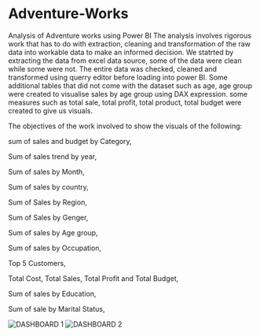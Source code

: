 # Adventure-Works
Analysis of Adventure works using Power BI
The analysis involves rigorous work that has to do with extraction, cleaning and transformation of the raw data into workable data to make an informed decision. We statrted by extracting the data from excel data source, some of the data were clean while some were not. The entire data was checked, cleaned and transformed using querry editor before loading into power BI. Some additional tables that did not come with the dataset such as age, age group were created to visualise sales by age group using DAX expression. some measures such as total sale, total profit, total product, total budget were created to give us visuals.


The objectives of the work involved to show the visuals of the following:


  sum of sales and budget by Category,

  
  Sum of sales trend by year,

  
  Sum of sales by Month,

  
  Sum of sales by country,

  
  Sum of Sales by Region,

  
  Sum of Sales by Genger,

  
  Sum of sales by Age group,

  
  Sum of sales by Occupation,

  
  Top 5 Customers,

  
  Total Cost, Total Sales, Total Profit and Total Budget,

  
  Sum of sales by Education,

  
  Sum of sale by Marital Status,

  
![DASHBOARD 1](https://github.com/user-attachments/assets/f2de90f2-9a82-4ae1-99f9-0341964cb2d8)
![DASHBOARD 2](https://github.com/user-attachments/assets/b0a6885f-f7e4-48fa-9a97-97c35220db42)
